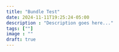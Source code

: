 ```yaml
---
title: "Bundle Test"
date: 2024-11-11T19:25:24-05:00
description : "Description goes here..."
tags: [""]
image : ""
draft: true
---
```


